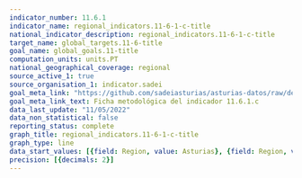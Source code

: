 ```yaml
---
indicator_number: 11.6.1
indicator_name: regional_indicators.11-6-1-c-title
national_indicator_description: regional_indicators.11-6-1-c-title
target_name: global_targets.11-6-title
goal_name: global_goals.11-title
computation_units: units.PT
national_geographical_coverage: regional
source_active_1: true
source_organisation_1: indicator.sadei
goal_meta_link: "https://github.com/sadeiasturias/asturias-datos/raw/develop/descargas/metodologia/11.6.1.c.pdf"
goal_meta_link_text: Ficha metodológica del indicador 11.6.1.c
data_last_update: "11/05/2022"
data_non_statistical: false
reporting_status: complete
graph_title: regional_indicators.11-6-1-c-title
graph_type: line
data_start_values: [{field: Region, value: Asturias}, {field: Region, value: España}]
precision: [{decimals: 2}]
---
```


